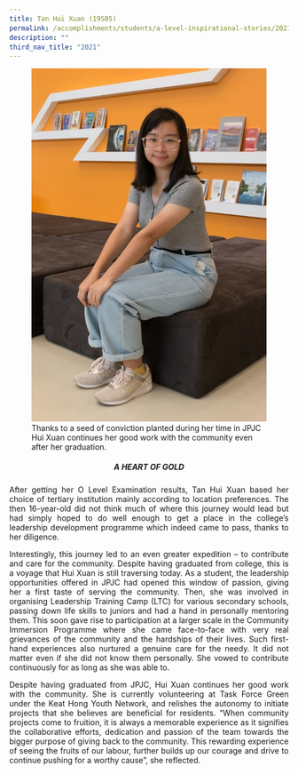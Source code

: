 ```yaml
---
title: Tan Hui Xuan (19S05)
permalink: /accomplishments/students/a-level-inspirational-stories/2021/huixuan/
description: ""
third_nav_title: "2021"
---
```

<figure>
<img src="/images/Tan%20Hui%20Xuan.jpg">
<figcaption>
Thanks to a seed of conviction planted during her time in JPJC Hui Xuan continues her good work with the community even after her graduation.</figcaption></figure>

<div align=justify>
	
<center><h5>A HEART OF GOLD</h5></center>
	
<p>
After getting her O Level Examination results, Tan Hui Xuan based her choice of tertiary institution mainly according to location preferences. The then 16-year-old did not think much of where this journey would lead but had simply hoped to do well enough to get a place in the college’s leadership development programme which indeed came to pass, thanks to her diligence.</p>

<p>
Interestingly, this journey led to an even greater expedition – to contribute and care for the community. Despite having graduated from college, this is a voyage that Hui Xuan is still traversing today. As a student, the leadership opportunities offered in JPJC had opened this window of passion, giving her a first taste of serving the community. Then, she was involved in organising Leadership Training Camp (LTC) for various secondary schools, passing down life skills to juniors and had a hand in personally mentoring them. This soon gave rise to participation at a larger scale in the Community Immersion Programme where she came face-to-face with very real grievances of the community and the hardships of their lives. Such first-hand experiences also nurtured a genuine care for the needy. It did not matter even if she did not know them personally. She vowed to contribute continuously for as long as she was able to.</p>

<p>
Despite having graduated from JPJC, Hui Xuan continues her good work with the community. She is currently volunteering at Task Force Green under the Keat Hong Youth Network, and relishes the autonomy to initiate projects that she believes are beneficial for residents. “When community projects come to fruition, it is always a memorable experience as it signifies the collaborative efforts, dedication and passion of the team towards the bigger purpose of giving back to the community. This rewarding experience of seeing the fruits of our labour, further builds up our courage and drive to continue pushing for a worthy cause”, she reflected.</p>